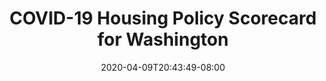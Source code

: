 ---
title: "COVID-19 Housing Policy Scorecard for Washington"
date: 2020-04-09T20:43:49-08:00
layout: single
type: covid-policy-rankings
state_abbrev: wa # use state abbreviation.
state_title: Washington
photoCredit:
hasSubnav: true
fbImage: /images/assets/el-scorecard-social-000006.png
twImage: /images/assets/el-scorecard-social-000006.png
socialDescription: COVID-19 Housing Policy Scorecard for Washington
description: See how Washington ranks in our nationwide scorecard of housing policies in response to COVID-19.
url: /covid-policy-scorecard/wa
aliases:
    - /covid-policy-scorecard/wa
    - /covid-policy-scorecard/washington
    - /es/covid-policy-scorecard/wa
    - /es/covid-policy-scorecard/washington
---
